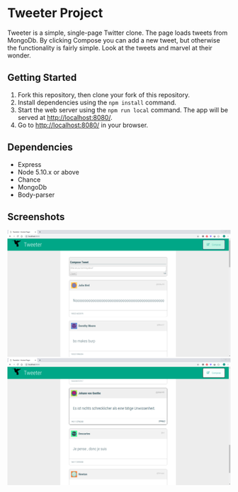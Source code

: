 # Tweeter Project

Tweeter is a simple, single-page Twitter clone. The page loads tweets from MongoDb. By clicking Compose you can add a new tweet, but otherwise the functionality is fairly simple. Look at the tweets and marvel at their wonder.


## Getting Started

1. Fork this repository, then clone your fork of this repository.
2. Install dependencies using the `npm install` command.
3. Start the web server using the `npm run local` command. The app will be served at <http://localhost:8080/>.
4. Go to <http://localhost:8080/> in your browser.

## Dependencies

- Express
- Node 5.10.x or above
- Chance
- MongoDb
- Body-parser

## Screenshots
!["Screenshot of compose tweet"](https://raw.githubusercontent.com/hanniesm/tweeter/master/docs/compose%20tweet.png)
!["Screenshot of tweets"](https://raw.githubusercontent.com/hanniesm/tweeter/master/docs/tweets.png)